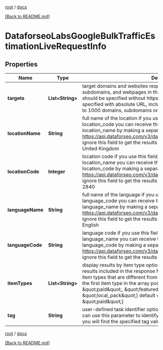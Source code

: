 [root](./../ "root") / [docs](./ "docs")

[[Back to README.md]](./../README.md "[Back to README.md]")

# DataforseoLabsGoogleBulkTrafficEstimationLiveRequestInfo

## Properties

| Name | Type | Description | Notes |
|------------ | ------------- | ------------- | -------------|
|**targets** | **List&lt;String&gt;** | target domains and websites required field you can specify domains, subdomains, and webpages in this field; domains and subdomains should be specified without https:// and www.; pages should be specified with absolute URL, including https:// and www.; you can set up to 1000 domains, subdomains or webpages |  [optional] |
|**locationName** | **String** | full name of the location if you use this field, you don’t have to specify location_code you can receive the list of available locations with their location_name by making a separate request to the https://api.dataforseo.com/v3/dataforseo_labs/locations_and_languages ignore this field to get the results for all available locations example: United Kingdom |  [optional] |
|**locationCode** | **Integer** | location code if you use this field, you don’t have to specify location_name you can receive the list of available locations with their location_code by making a separate request to the https://api.dataforseo.com/v3/dataforseo_labs/locations_and_languages ignore this field to get the results for all available locations example: 2840 |  [optional] |
|**languageName** | **String** | full name of the language if you use this field, you don’t need to specify language_code you can receive the list of available languages with their language_name by making a separate request to the https://api.dataforseo.com/v3/dataforseo_labs/locations_and_languages ignore this field to get the results for all available languages example: English |  [optional] |
|**languageCode** | **String** | language code if you use this field, you don’t need to specify language_name you can receive the list of available languages with their language_code by making a separate request to the https://api.dataforseo.com/v3/dataforseo_labs/locations_and_languages ignore this field to get the results for all available languages example: en |  [optional] |
|**itemTypes** | **List&lt;String&gt;** | display results by item type optional field indicates the type of search results included in the response Note: if the item_types array contains item types that are different from organic, the results will be ordered by the first item type in the array possible values: [\&quot;organic\&quot;, \&quot;paid\&quot;, \&quot;featured_snippet\&quot;, \&quot;local_pack\&quot;] default value: [\&quot;organic\&quot;, \&quot;paid\&quot;] |  [optional] |
|**tag** | **String** | user-defined task identifier optional field the character limit is 255 you can use this parameter to identify the task and match it with the result you will find the specified tag value in the data object of the response |  [optional] |

[root](./../ "root") / [docs](./ "docs")

[[Back to README.md]](./../README.md "[Back to README.md]")